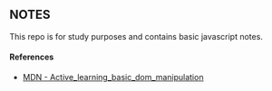 ## NOTES

This repo is for study purposes and contains basic javascript notes.

#### References
- [MDN - Active_learning_basic_dom_manipulation](https://developer.mozilla.org/en-US/docs/Learn_web_development/Core/Scripting/DOM_scripting#active_learning_basic_dom_manipulation)

